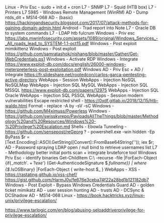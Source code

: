 Linux - Priv Esc - sudo + init.d + cron
L7 - SNMP
L7 - Squid (HTB box)
L7 - Printers
L7 5985 - Windows Remote Management (WinRM)
AD - Dump ntds_dit + MS14-068
AD - (basic) https://hackingandsecurity.blogspot.com/2017/07/attack-methods-for-gaining-domain-admin.html
Android - Trad report into Note
L7 - Oracle DB to system commands
L7 - LDAP htb fulcrum
Windows - Priv esc https://labs.mwrinfosecurity.com/assets/1089/original/Windows_Services_-_All_roads_lead_to_SYSTEM-1.1-oct15.pdf
Windows - Post exploit mimikittenz
Windows - Post exploit https://github.com/samratashok/nishang/blob/master/Gather/Get-WebCredentials.ps1
Windows - Activate RDP
Windows - Integrate https://www.exploit-db.com/docs/english/26000-windows-meterpreterless-post-exploitation.pdf
Windows AD - Priv Esc + AD / Integrate https://fr.slideshare.net/rootedcon/carlos-garca-pentesting-active-directory
WebApps - Session
WebApps - Injection NoSQL NoSQLMap
WebApps - Injection SQL MySQL
WebApps - Injection SQL MSSQL https://www.exploit-db.com/papers/12975
WebApps - Injection SQL Oracle
WebApps - Injection SQL PSSQL
WebApps - Session modern vulnerabilities
Escape restricted shell - https://0xdf.gitlab.io/2018/12/15/htb-waldo.html
Format - replace -A by -sV -sC
Windows - https://github.com/M4ximuss/Powerless
Windows - https://github.com/swisskyrepo/PayloadsAllTheThings/blob/master/Methodology%20and%20Resources/Windows%20-%20Privilege%20Escalation.md
Shells - Ebowla
Tunneling - https://github.com/sensepost/reGeorg
? - powershell.exe -win hidden -Ep ByPass $r = [Text.Encoding]::ASCII.GetString([Convert]::FromBase64String('')); iex $r;
AD - Password spraying LDAP open / null bind to retrieve usernames list
L7 - Methodology better initial ports scan + integrate bruteforce tool
Windows Priv Esc - identify binaries
Get-ChildItem C:\ -recurse -file |ForEach-Object {if($_ -match '.+?exe$') {Get-AuthenticodeSignature $_.fullname}} | where {$_.IsOSBinary} |ForEach-Object { write-host $_ }
WebApps - XSS - https://rastating.github.io/xss-chef/
https://gist.github.com/HarmJ0y/fe676e3ceba74f22a28bd1b121182db7
Windows - Post Exploit - Bypass Windows Credentials Guard
AD - golden ticket mimikatz
AD - user session hunting
AD - trusts
AD - DCSync & DCShadow
AD - MS14-068
Linux - https://book.hacktricks.xyz/linux-unix/privilege-escalation/

https://www.tarlogic.com/en/blog/abusing-seloaddriverprivilege-for-privilege-escalation/
